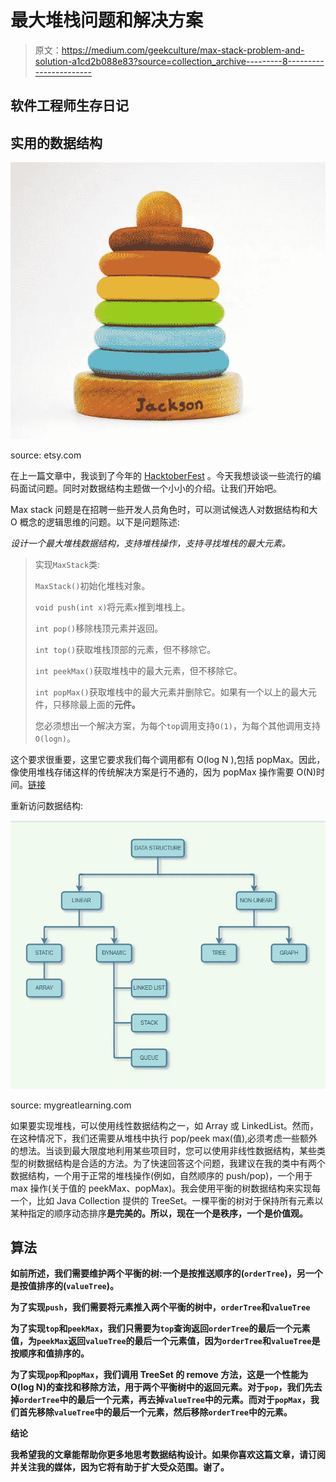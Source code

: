 # 最大堆栈问题和解决方案

> 原文：<https://medium.com/geekculture/max-stack-problem-and-solution-a1cd2b088e83?source=collection_archive---------8----------------------->

## 软件工程师生存日记

## 实用的数据结构

![](img/50dc8ac33d0525f05fe09df2697ae8ad.png)

source: etsy.com

在上一篇文章中，我谈到了今年的 [HacktoberFest](/@wu.thomas/hacktoberfest-is-live-e322d29a782f) 。今天我想谈谈一些流行的编码面试问题。同时对数据结构主题做一个小小的介绍。让我们开始吧。

Max stack 问题是在招聘一些开发人员角色时，可以测试候选人对数据结构和大 O 概念的逻辑思维的问题。以下是问题陈述:

*设计一个最大堆栈数据结构，支持堆栈操作，支持寻找堆栈的最大元素。*

> 实现`MaxStack`类:
> 
> `MaxStack()`初始化堆栈对象。
> 
> `void push(int x)`将元素`x`推到堆栈上。
> 
> `int pop()`移除栈顶元素并返回。
> 
> `int top()`获取堆栈顶部的元素，但不移除它。
> 
> `int peekMax()`获取堆栈中的最大元素，但不移除它。
> 
> `int popMax()`获取堆栈中的最大元素并删除它。如果有一个以上的最大元件，只移除最上面的**元件。**
> 
> 您必须想出一个解决方案，为每个`top`调用支持`O(1)`，为每个其他调用支持`O(logn)`。

这个要求很重要，这里它要求我们每个调用都有 O(log N ),包括 popMax。因此，像使用堆栈存储这样的传统解决方案是行不通的，因为 popMax 操作需要 O(N)时间。[链接](https://blog.devgenius.io/how-to-solve-max-stack-using-two-stacks-c4ac4cc77922)

重新访问数据结构:

![](img/b7f695d0f7ffe4649cd4fcc51eb57414.png)

source: mygreatlearning.com

如果要实现堆栈，可以使用线性数据结构之一，如 Array 或 LinkedList。然而，在这种情况下，我们还需要从堆栈中执行 pop/peek max(值),必须考虑一些额外的想法。当谈到最大限度地利用某些项目时，您可以使用非线性数据结构，某些类型的树数据结构是合适的方法。为了快速回答这个问题，我建议在我的类中有两个数据结构，一个用于正常的堆栈操作(例如，自然顺序的 push/pop)，一个用于 max 操作(关于值的 peekMax、popMax)。我会使用平衡的树数据结构来实现每一个，比如 Java Collection 提供的 TreeSet。一棵平衡的树对于保持所有元素以某种指定的顺序动态排序**是完美的。所以，现在一个是秩序，一个是价值观。**

## **算法**

**如前所述，我们需要维护两个平衡的树:一个是按推送顺序的(`orderTree`)，另一个是按值排序的(`valueTree`)。**

**为了实现`push`，我们需要将元素推入两个平衡的树中，`orderTree`和`valueTree`**

**为了实现`top`和`peekMax`，我们只需要为`top`查询返回`orderTree`的最后一个元素值，为`peekMax`返回`valueTree`的最后一个元素值，因为`orderTree`和`valueTree`是按顺序和值排序的。**

**为了实现`pop`和`popMax`，我们调用 TreeSet 的 remove 方法，这是一个性能为 O(log N)的查找和移除方法，用于两个平衡树中的返回元素。对于`pop`，我们先去掉`orderTree`中的最后一个元素，再去掉`valueTree`中的元素。而对于`popMax`，我们首先移除`valueTree`中的最后一个元素，然后移除`orderTree`中的元素。**

****结论****

**我希望我的文章能帮助你更多地思考数据结构设计。如果你喜欢这篇文章，请订阅并关注我的媒体，因为它将有助于扩大受众范围。谢了。**